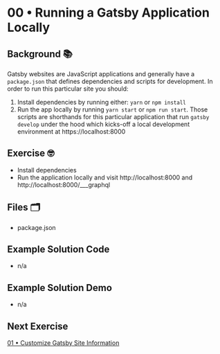 # 00 • Running a Gatsby Application Locally
## Background 📚

Gatsby websites are JavaScript applications and generally have a `package.json` that defines dependencies and scripts for development. In order to run this particular site you should:

1. Install dependencies by running either:
   `yarn`
   or `npm install`
2. Run the app locally by running `yarn start` or `npm run start`. Those scripts are shorthands for this particular application that run `gatsby develop` under the hood which kicks-off a local development environment at https://localhost:8000

## Exercise 🤓

- Install dependencies
- Run the application locally and visit http://localhost:8000 and http://localhost:8000/___graphql

## Files 🗂

- package.json

## Example Solution Code
- n/a

## Example Solution Demo
- n/a

## Next Exercise
[01 • Customize Gatsby Site Information](01_instructions.md)
